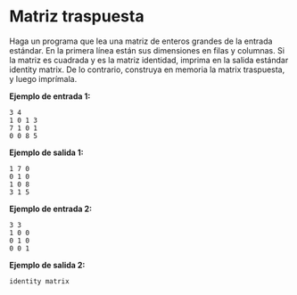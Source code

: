 # Matriz traspuesta
Haga un programa que lea una matriz de enteros grandes de la entrada estándar. En la primera línea están sus dimensiones en filas y columnas. Si la matriz es cuadrada y es la matriz identidad, imprima en la salida estándar identity matrix. De lo contrario, construya en memoria la matrix traspuesta, y luego imprímala.

**Ejemplo de entrada 1:**
```
3 4
1 0 1 3
7 1 0 1
0 0 8 5
```
**Ejemplo de salida 1:**
```
1 7 0
0 1 0
1 0 8
3 1 5
```
**Ejemplo de entrada 2:**
```
3 3
1 0 0
0 1 0
0 0 1
```
**Ejemplo de salida 2:**


```
identity matrix
```

